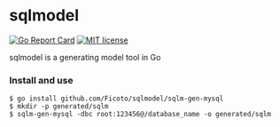 # sqlmodel

[![Go Report Card](https://goreportcard.com/badge/github.com/Ficoto/sqlmodel)](https://goreportcard.com/report/github.com/Ficoto/sqlmodel)
[![MIT license](http://img.shields.io/badge/license-MIT-9d1f14)](http://opensource.org/licenses/MIT)

sqlmodel is a generating model tool in Go

### Install and use
```
$ go install github.com/Ficoto/sqlmodel/sqlm-gen-mysql
$ mkdir -p generated/sqlm
$ sqlm-gen-mysql -dbc root:123456@/database_name -o generated/sqlm
```